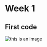 # Week 1

## First code
![this is an image](https://github.com/KristineGudmundsen/CodeWords/raw/master/SKO/Week%201/K1.png)
